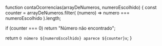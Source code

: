function contaOcorrencias(arrayDeNumeros, numeroEscolhido) {
const counter = arrayDeNumeros.filter(
(numero) => numero === numeroEscolhido
).length;

if (counter === 0) return "Número não encontrado";

return `O número ${numeroEscolhido} aparece ${counter}x`;
}